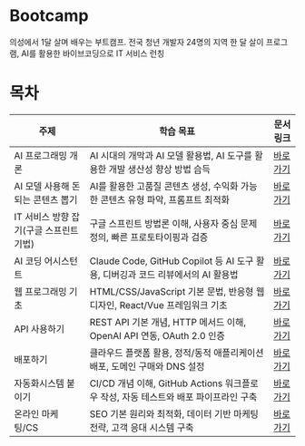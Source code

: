 # Bootcamp
의성에서 1달 살며 배우는 부트캠프. 전국 청년 개발자 24명의 지역 한 달 살이 프로그램, AI를 활용한 바이브코딩으로 IT 서비스 런칭

# 목차

| 주제 | 학습 목표 | 문서 링크 |
|------|----------|-----------|
| AI 프로그래밍 개론 | AI 시대의 개막과 AI 모델 활용법, AI 도구를 활용한 개발 생산성 향상 방법 습득 | [바로가기](./01_AI_Programming_Introduction.md) |
| AI 모델 사용해 돈되는 콘텐츠 뽑기 | AI를 활용한 고품질 콘텐츠 생성, 수익화 가능한 콘텐츠 유형 파악, 프롬프트 최적화 | [바로가기](./02_AI_Content_Monetization.md) |
| IT 서비스 방향 잡기(구글 스프린트 기법) | 구글 스프린트 방법론 이해, 사용자 중심 문제 정의, 빠른 프로토타이핑과 검증 | [바로가기](./03_IT_Service_Direction_Google_Sprint.md) |
| AI 코딩 어시스턴트 | Claude Code, GitHub Copilot 등 AI 도구 활용, 디버깅과 코드 리뷰에서의 AI 활용법 | [바로가기](./04_AI_Coding_Assistant.md) |
| 웹 프로그래밍 기초 | HTML/CSS/JavaScript 기본 문법, 반응형 웹 디자인, React/Vue 프레임워크 기초 | [바로가기](./05_Web_Programming_Basics.md) |
| API 사용하기 | REST API 기본 개념, HTTP 메서드 이해, OpenAI API 연동, OAuth 2.0 인증 | [바로가기](./06_Using_APIs.md) |
| 배포하기 | 클라우드 플랫폼 활용, 정적/동적 애플리케이션 배포, 도메인 구매와 DNS 설정 | [바로가기](./07_Deployment.md) |
| 자동화시스템 붙이기 | CI/CD 개념 이해, GitHub Actions 워크플로우 작성, 자동 테스트와 배포 파이프라인 구축 | [바로가기](./08_Automation_System.md) |
| 온라인 마케팅/CS | SEO 기본 원리와 최적화, 데이터 기반 마케팅 전략, 고객 응대 시스템 구축 | [바로가기](./09_Online_Marketing_CS.md) |
